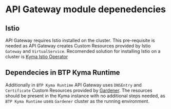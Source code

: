 # API Gateway module depenedencies

## Istio

API Gateway requires Istio installed on the cluster. This pre-requisite is needed as API Gateway creates Custom Resources provided by Istio `Gateway` and `VirtualService`. Recomended solution for installing Istio on a cluster is [Kyma Istio Operator](https://github.com/kyma-project/istio#install-kyma-istio-operator-and-istio-from-the-latest-release)

## Dependecies in BTP Kyma Runtime

Additionally in `BTP Kyma Runtime` API Gateway uses `DNSEntry` and `Certificate` Custom Resources provided by [Gardener](https://gardener.cloud). The resources should be present in the Kyma instance with no additional steps needed, as `BTP Kyma Runtime` uses `Gardener` cluster as the running environment.